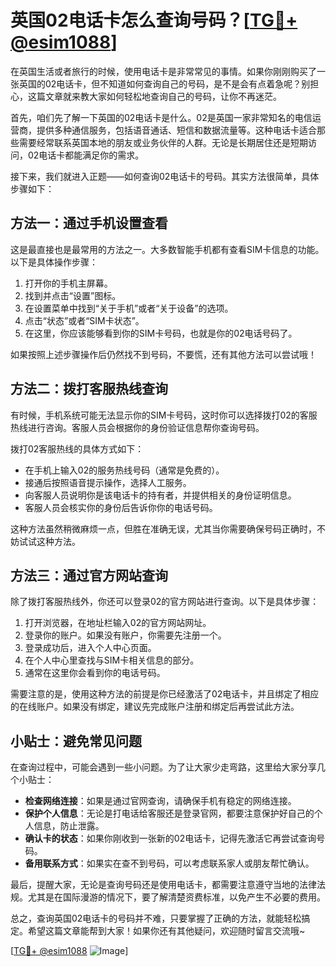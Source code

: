 # 英国02电话卡怎么查询号码？[[TG💪+ @esim1088](https://t.me/s/esim1088)]

在英国生活或者旅行的时候，使用电话卡是非常常见的事情。如果你刚刚购买了一张英国的02电话卡，但不知道如何查询自己的号码，是不是会有点着急呢？别担心，这篇文章就来教大家如何轻松地查询自己的号码，让你不再迷茫。

首先，咱们先了解一下英国的02电话卡是什么。02是英国一家非常知名的电信运营商，提供多种通信服务，包括语音通话、短信和数据流量等。这种电话卡适合那些需要经常联系英国本地的朋友或业务伙伴的人群。无论是长期居住还是短期访问，02电话卡都能满足你的需求。

接下来，我们就进入正题——如何查询02电话卡的号码。其实方法很简单，具体步骤如下：

## 方法一：通过手机设置查看

这是最直接也是最常用的方法之一。大多数智能手机都有查看SIM卡信息的功能。以下是具体操作步骤：

1. 打开你的手机主屏幕。
2. 找到并点击“设置”图标。
3. 在设置菜单中找到“关于手机”或者“关于设备”的选项。
4. 点击“状态”或者“SIM卡状态”。
5. 在这里，你应该能够看到你的SIM卡号码，也就是你的02电话号码了。

如果按照上述步骤操作后仍然找不到号码，不要慌，还有其他方法可以尝试哦！

## 方法二：拨打客服热线查询

有时候，手机系统可能无法显示你的SIM卡号码，这时你可以选择拨打02的客服热线进行咨询。客服人员会根据你的身份验证信息帮你查询号码。

拨打02客服热线的具体方式如下：
- 在手机上输入02的服务热线号码（通常是免费的）。
- 接通后按照语音提示操作，选择人工服务。
- 向客服人员说明你是该电话卡的持有者，并提供相关的身份证明信息。
- 客服人员会核实你的身份后告诉你你的电话号码。

这种方法虽然稍微麻烦一点，但胜在准确无误，尤其当你需要确保号码正确时，不妨试试这种方法。

## 方法三：通过官方网站查询

除了拨打客服热线外，你还可以登录02的官方网站进行查询。以下是具体步骤：

1. 打开浏览器，在地址栏输入02的官方网站网址。
2. 登录你的账户。如果没有账户，你需要先注册一个。
3. 登录成功后，进入个人中心页面。
4. 在个人中心里查找与SIM卡相关信息的部分。
5. 通常在这里你会看到你的电话号码。

需要注意的是，使用这种方法的前提是你已经激活了02电话卡，并且绑定了相应的在线账户。如果没有绑定，建议先完成账户注册和绑定后再尝试此方法。

## 小贴士：避免常见问题

在查询过程中，可能会遇到一些小问题。为了让大家少走弯路，这里给大家分享几个小贴士：

- **检查网络连接**：如果是通过官网查询，请确保手机有稳定的网络连接。
- **保护个人信息**：无论是打电话给客服还是登录官网，都要注意保护好自己的个人信息，防止泄露。
- **确认卡的状态**：如果你刚收到一张新的02电话卡，记得先激活它再尝试查询号码。
- **备用联系方式**：如果实在查不到号码，可以考虑联系家人或朋友帮忙确认。

最后，提醒大家，无论是查询号码还是使用电话卡，都需要注意遵守当地的法律法规。尤其是在国际漫游的情况下，要了解清楚资费标准，以免产生不必要的费用。

总之，查询英国02电话卡的号码并不难，只要掌握了正确的方法，就能轻松搞定。希望这篇文章能帮到大家！如果你还有其他疑问，欢迎随时留言交流哦~

[[TG💪+ @esim1088](https://t.me/s/esim1088) ![Image](https://i.postimg.cc/4NQfJmqS/Snipaste-2025-05-13-00-14-12.png)]